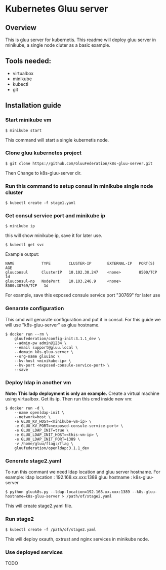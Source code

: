 # Kubernetes Gluu server

## Overview

This is gluu server for kubernetis. This readme will deploy gluu server in minikube, a single node cluter as a basic example.

## Tools needed:

- virtualbox
- minikube
- kubectl
- git

## Installation guide

### Start minikube vm

```
$ minikube start
```

This command will start a single kubernetis node.

### Clone gluu kubernetes project

```
$ git clone https://github.com/GluuFederation/k8s-gluu-server.git
```

Then Change to k8s-gluu-server dir.

### Run this command to setup consul in minikube single node cluster

```
$ kubectl create -f stage1.yaml
```

### Get consul service port and minikube ip

```
$ minikube ip
```

this will show minikube ip, save it for later use.

```
$ kubectl get svc
```

Example output:

```
NAME            TYPE        CLUSTER-IP       EXTERNAL-IP   PORT(S)          AGE
gluuconsul      ClusterIP   10.102.30.247    <none>        8500/TCP         1d
gluuconsul-np   NodePort    10.103.246.9     <none>        8500:30769/TCP   1d

```

For example, save this exposed consule service port "30769" for later use

### Genarate configuration

This cmd will genarate configuration and put it in consul.
For this guide we will use "k8s-gluu-server" as gluu hostname.

```
$ docker run --rm \
    gluufederation/config-init:3.1.1_dev \
    --admin-pw admin@1234 \
    --email support@gluu.local \
    --domain k8s-gluu-server \
    --org-name gluuinc \
    --kv-host <minikube-ip> \
    --kv-port <exposed-consule-service-port> \
    --save
```

### Deploy ldap in another vm

**Note: This ladp deployment is only an example.**
Create a virtual machine using virtualbox. Get its ip. Then run this cmd inside new vm:

```
$ docker run -d \
    --name openldap-init \
    --network=host \
    -e GLUU_KV_HOST=<minikube-vm-ip> \
    -e GLUU_KV_PORT=<exposed-consule-service-port> \
    -e GLUU_LDAP_INIT=true \
    -e GLUU_LDAP_INIT_HOST=<this-vm-ip> \
    -e GLUU_LDAP_INIT_PORT=1389 \
    -v /home/gluu/flag:/flag \
    gluufederation/openldap:3.1.1_dev
```

### Generate stage2.yaml

To run this commant we need ldap location and gluu server hostname.
For example:
ldap location : 192.168.xx.xxx:1389
gluu hostname : k8s-gluu-server

```
$ python gluuk8s.py --ldap-location=192.168.xx.xxx:1389 --k8s-gluu-hostname=k8s-gluu-server > /path/of/stage2.yaml
```

This will create stage2.yaml file.

### Run stage2

```
$ kubectl create -f /path/of/stage2.yaml
```

This will deploy oxauth, oxtrust and nginx services in minikube node.

### Use deployed services

TODO
